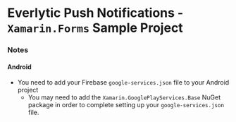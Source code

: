 # Everlytic Push Notifications - `Xamarin.Forms` Sample Project

### Notes

#### Android

- You need to add your Firebase `google-services.json` file to your Android project
	- You may need to add the `Xamarin.GooglePlayServices.Base` NuGet package in order to complete setting up your `google-services.json` file.
	
